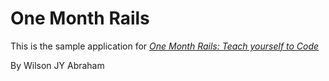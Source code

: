 # One Month Rails

 This is the sample application for
 [*One Month Rails: Teach yourself to Code*](http://www.eyidea.com)

 By Wilson JY Abraham